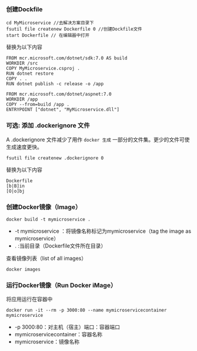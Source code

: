 ### 创建Dockfile
```
cd MyMicroservice //去解决方案目录下
fsutil file createnew Dockerfile 0 //创建Dockfile文件
start Dockerfile // 在编辑器中打开
```
替换为以下内容
```
FROM mcr.microsoft.com/dotnet/sdk:7.0 AS build
WORKDIR /src
COPY MyMicroservice.csproj .
RUN dotnet restore
COPY . .
RUN dotnet publish -c release -o /app

FROM mcr.microsoft.com/dotnet/aspnet:7.0
WORKDIR /app
COPY --from=build /app .
ENTRYPOINT ["dotnet", "MyMicroservice.dll"]
```
### 可选: 添加 .dockerignore 文件
A .dockerignore 文件减少了用作 `docker 生成` 一部分的文件集。更少的文件可使生成速度更快。
```
fsutil file createnew .dockerignore 0
```
替换为以下内容
```
Dockerfile
[b|B]in
[O|o]bj
```

### 创建Docker镜像（Image）
```
docker build -t mymicroservice .
```
- -t mymicroservice ：将镜像名称标记为mymicroservice（tag the image as mymicroservice）
- . :当前目录（Dockerfile文件所在目录）

查看镜像列表（list of all images）
```
docker images
```
### 运行Docker镜像（Run Docker iMage）
将应用运行在容器中
```
docker run -it --rm -p 3000:80 --name mymicroservicecontainer mymicroservice
```
- -p 3000:80：对主机（宿主）端口：容器端口
- mymicroservicecontainer：容器名称
- mymicroservice：镜像名称
